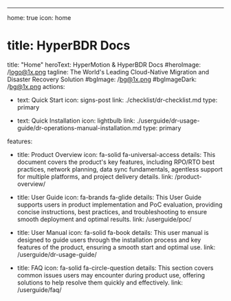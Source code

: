 ---
home: true
icon: home
# title: HyperBDR Docs
title: "Home"
heroText: HyperMotion & HyperBDR Docs
#heroImage: /logo@1x.png
tagline: The World's Leading Cloud-Native Migration and Disaster Recovery Solution
#bgImage: /bg@1x.png
#bgImageDark: /bg@1x.png
actions:
  - text: Quick Start
    icon: signs-post
    link: ./checklist/dr-checklist.md
    type: primary

  - text: Quick Installation
    icon: lightbulb
    link: ./userguide/dr-usage-guide/dr-operations-manual-installation.md
    type: primary

features:
  - title: Product Overview
    icon: fa-solid fa-universal-access
    details: This document covers the product's key features, including RPO/RTO best practices, network planning, data sync fundamentals, agentless support for multiple platforms, and project delivery details.
    link: /product-overview/

  - title: User Guide
    icon: fa-brands fa-glide
    details: This User Guide supports users in product implementation and PoC evaluation, providing concise instructions, best practices, and troubleshooting to ensure smooth deployment and optimal results.
    link: /userguide/poc/

  - title: User Manual
    icon: fa-solid fa-book
    details: This user manual is designed to guide users through the installation process and key features of the product, ensuring a smooth start and optimal use.
    link: /userguide/dr-usage-guide/

  - title: FAQ
    icon: fa-solid fa-circle-question
    details: This section covers common issues users may encounter during product use, offering solutions to help resolve them quickly and effectively.
    link: /userguide/faq/